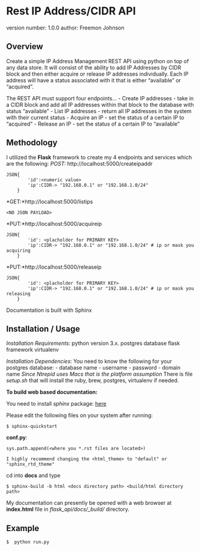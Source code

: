 Rest IP Address/CIDR API
===============================

version number: 1.0.0
author: Freemon Johnson

Overview
--------

Create a simple IP Address Management REST API using python on top of any data store. It will consist of the ability to add IP Addresses by CIDR block and then either acquire or release IP addresses individually. Each IP address will have a status associated with it that is either “available” or “acquired”.
 
The REST API must support four endpoints…
                - Create IP addresses - take in a CIDR block and add all IP addresses within that block to the database with status “available”
                - List IP addresses - return all IP addresses in the system with their current status
                - Acquire an IP - set the status of a certain IP to “acquired”
                - Release an IP - set the status of a certain IP to “available”
 


Methodology
-----------
I utilized the **Flask** framework to create my 4 endpoints and services which are the following:
*POST:* http://localhost:5000/createipaddr
```
JSON{
		'id':<numeric value>
		'ip':CIDR-> "192.168.0.1" or "192.168.1.0/24"
	}
```
*GET:*http://localhost:5000/listips
```
<NO JSON PAYLOAD>
```

*PUT:*http://localhost:5000/acquireip
```
JSON{
		'id': <placholder for PRIMARY KEY>
		'ip':CIDR-> "192.168.0.1" or "192.168.1.0/24" # ip or mask you acquiring
    }
```
    
*PUT:*http://localhost:5000/releaseip
```
JSON{
		'id': <placholder for PRIMARY KEY>
		'ip':CIDR-> "192.168.0.1" or "192.168.1.0/24" # ip or mask you releasing
	}
```
Documentation is built with Sphinx

Installation / Usage
--------------------
*Installation Requirements*: 
	python version 3.x. 
	postgres database
	flask framework
	virtualenv

*Installation Dependencies*:
	You need to know the following for your postgres database:
		- database name
		- username
		- password
		- domain name
	_Since Ntrepid uses Macs that is the platform assumption_
	There is file _setup.sh_ that will install the ruby, brew, postgres, virtualenv if needed.


**To build web based documentation:**

You need to install _sphinx_ package: [here](http://www.sphinx-doc.org/en/master/usage/installation.html)

Please edit the following files on your system after running: 
	
	$ sphinx-quickstart

**conf.py**:

	sys.path.append(<where you *.rst files are located>)
	
	I highly recommend changing the <html_theme> to "default" or "sphinx_rtd_theme"

cd into **docs** and type 

    $ sphinx-build -b html <docs directory path> <build/html directory path>


My documentation can presently be opened with a web browser at **index.html** file in _flask_api/docs/\_build/_ directory.


Example
-------

	$  python run.py
